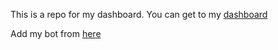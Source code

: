 This is a repo for my dashboard. You can get to my [dashboard](https://nousebot.ml)

Add my bot from [here](https://nousebot.ml/invite)

